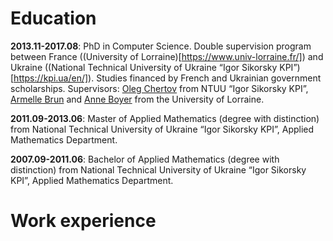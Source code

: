 # Education

**2013.11-2017.08**:	PhD in Computer Science.
Double supervision program between France ((University of Lorraine)[https://www.univ-lorraine.fr/]) and Ukraine ((National Technical University of Ukraine 
“Igor Sikorsky KPI”)[https://kpi.ua/en/]). Studies financed by French and Ukrainian government scholarships.
Supervisors: [Oleg Chertov](https://www.linkedin.com/in/oleg-chertov-50583a19/) from NTUU “Igor Sikorsky KPI”, [Armelle Brun](https://members.loria.fr/ABrun/) and 
[Anne Boyer](https://www.researchgate.net/profile/Anne-Boyer-2) from the University of Lorraine.

**2011.09-2013.06**: 	Master of Applied Mathematics (degree with distinction) from National Technical University of Ukraine “Igor Sikorsky KPI”, 
Applied Mathematics Department.

**2007.09-2011.06**: Bachelor of Applied Mathematics (degree  with distinction) from National Technical University of Ukraine “Igor Sikorsky KPI”, 
Applied Mathematics Department.


# Work experience
